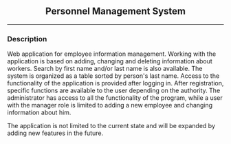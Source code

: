 <h2 align="center">Personnel Management System</h2>

---

### Description
Web application for employee information management. Working with the application is based on adding, changing and deleting information about workers. Search by first name and/or last name is also available. The system is organized as a table sorted by person's last name. Access to the functionality of the application is provided after logging in.
After registration, specific functions are available to the user depending on the authority.
The administrator has access to all the functionality of the program, while a user with the manager role is limited to adding a new employee and changing information about him.

The application is not limited to the current state and will be expanded by adding new features in the future.
